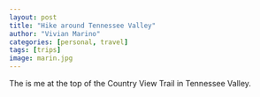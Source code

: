 ```yaml
---
layout: post
title: "Hike around Tennessee Valley"
author: "Vivian Marino"
categories: [personal, travel]
tags: [trips]
image: marin.jpg
---
```


The is me at the top of the Country View Trail in Tennessee Valley. 
